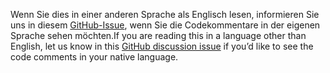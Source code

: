 <span data-ttu-id="6b44e-101">Wenn Sie dies in einer anderen Sprache als Englisch lesen, informieren Sie uns in diesem [GitHub-Issue](https://github.com/aspnet/AspNetCore.Docs/issues/16455), wenn Sie die Codekommentare in der eigenen Sprache sehen möchten.</span><span class="sxs-lookup"><span data-stu-id="6b44e-101">If you are reading this in a language other than English, let us know in this [GitHub discussion issue](https://github.com/aspnet/AspNetCore.Docs/issues/16455) if you’d like to see the code comments in your native language.</span></span>